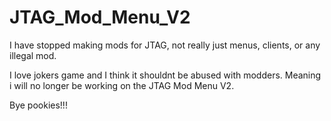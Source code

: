 # JTAG_Mod_Menu_V2

I have stopped making mods for JTAG, not really just menus, clients, or any illegal mod.

I love jokers game and I think it shouldnt be abused with modders. Meaning i will no longer be working on the JTAG Mod Menu V2.

Bye pookies!!!

